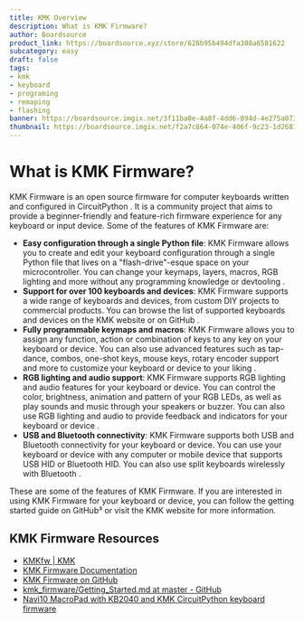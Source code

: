 ```yaml
---
title: KMK Overview
description: What is KMK Firmware?
author: Boardsource
product_link: https://boardsource.xyz/store/628b95b494dfa308a6581622
subcategory: easy
draft: false
tags: 
- kmk
- keyboard
- programing
- remaping
- flashing
banner: https://boardsource.imgix.net/3f11ba0e-4a8f-4dd6-894d-4e275a073c4c.jpg
thumbnail: https://boardsource.imgix.net/f2a7c864-074e-406f-9c23-1d26813114e4.jpg?auto=format&ixlib=react-9.2.0&q=80&w=200&dpr=1
---
```


# What is KMK Firmware?

KMK Firmware is an open source firmware for computer keyboards written and configured in CircuitPython . It is a community project that aims to provide a beginner-friendly and feature-rich firmware experience for any keyboard or input device. Some of the features of KMK Firmware are:

- **Easy configuration through a single Python file**: KMK Firmware allows you to create and edit your keyboard configuration through a single Python file that lives on a "flash-drive"-esque space on your microcontroller. You can change your keymaps, layers, macros, RGB lighting and more without any programming knowledge or devtooling .
- **Support for over 100 keyboards and devices**: KMK Firmware supports a wide range of keyboards and devices, from custom DIY projects to commercial products. You can browse the list of supported keyboards and devices on the KMK website or on GitHub .
- **Fully programmable keymaps and macros**: KMK Firmware allows you to assign any function, action or combination of keys to any key on your keyboard or device. You can also use advanced features such as tap-dance, combos, one-shot keys, mouse keys, rotary encoder support and more to customize your keyboard or device to your liking .
- **RGB lighting and audio support**: KMK Firmware supports RGB lighting and audio features for your keyboard or device. You can control the color, brightness, animation and pattern of your RGB LEDs, as well as play sounds and music through your speakers or buzzer. You can also use RGB lighting and audio to provide feedback and indicators for your keyboard or device .
- **USB and Bluetooth connectivity**: KMK Firmware supports both USB and Bluetooth connectivity for your keyboard or device. You can use your keyboard or device with any computer or mobile device that supports USB HID or Bluetooth HID. You can also use split keyboards wirelessly with Bluetooth .

These are some of the features of KMK Firmware. If you are interested in using KMK Firmware for your keyboard or device, you can follow the getting started guide on GitHub³ or visit the KMK website for more information.

## KMK Firmware Resources

* [KMKfw | KMK](http://kmkfw.io/)
* [KMK Firmware Documentation](https://kmk.readthedocs.io/en/latest/)
* [KMK Firmware on GitHub](https://github.com/KMKfw/kmk_firmware)
* [kmk_firmware/Getting_Started.md at master - GitHub](https://github.com/KMKfw/kmk_firmware/blob/master/docs/en/Getting_Started.md)
* [Navi10 MacroPad with KB2040 and KMK CircuitPython keyboard firmware](https://learn.adafruit.com/navi10-macropad-with-kb2040-and-kmk-circuitpython-keyboard-firmware/overview)
